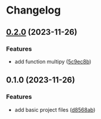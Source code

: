 # Changelog

## [0.2.0](https://github.com/koyeung/try-rs-release-please/compare/v0.1.0...v0.2.0) (2023-11-26)


### Features

* add function multipy ([5c9ec8b](https://github.com/koyeung/try-rs-release-please/commit/5c9ec8b6650d2192c77983b5e903e3d85c897f37))

## 0.1.0 (2023-11-26)


### Features

* add basic project files ([d8568ab](https://github.com/koyeung/try-rs-release-please/commit/d8568ab2a4d2f0bde0e3166849d52d310c7522ff))
